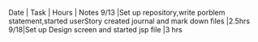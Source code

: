 Date | Task | Hours | Notes
9/13 |Set up repository,write porblem statement,started userStory created journal and mark down files |2.5hrs 
9/18|Set up Design screen and started jsp file |3 hrs